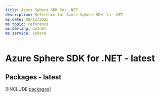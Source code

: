 ```yaml
---
title: Azure Sphere SDK for .NET
description: Reference for Azure Sphere SDK for .NET
ms.date: 08/12/2025
ms.topic: reference
ms.devlang: dotnet
ms.service: sphere
---
```

# Azure Sphere SDK for .NET - latest
## Packages - latest
[!INCLUDE [packages](sphere-index.md)]